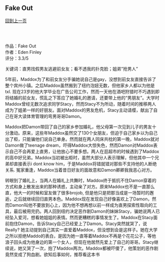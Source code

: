 ## Fake Out
[回到上一页](https://boheme13.github.io/Reviews/)  &nbsp;&nbsp;

<br>
<br>

作品：Fake Out<br>
作者：Eden Finley<br>
评分：3.3/5<br>

关键词：直男找假男友逃避前女友；看不透我的扑克脸；姐弟”抢男人”

5年前，Maddox为了和前女友分手骗她说自己是gay，没想到前女友直接告诉了整个宾州小镇。之后Maddox虽然搬到了纽约泡妞无数，但他家乡人都以为他是txl. 现在23岁的他大学毕业在广告公司工作，然而一天他在酒吧狩猎时不巧遇到即将结婚的前女友，慌乱之下答应了她婚礼的邀请，还要带上他的“男朋友”。大学时Maddox曾经无数次追求同学Stacy，然而Stacy不为所动，随着时间的推移两人成为了姐弟一样的好朋友。面对Maddox的男友危机，Stacy主动请缨，献出了自己在哥大读体育管理的弯男哥哥Damon。

Maddox把Damon带回了自己的家乡参加婚礼，他父母第一次见到儿子的男友十分激动。原来，这些年Maddox虽然交了130个女朋友，但迫于自己家乡以为自己出了柜，只能骗他们说自己单身。然而就在两人同床共枕的第一晚，Maddox就对Damon做了teenage dream，吓得Maddox大惊失色，然而Damon对Maddox表示自己不会再爱上直男，让他放心不要多想。两人在逛超市的时候遇到了Maddox的高中好兄弟。Maddox当初被出柜时，虽然大部分人表示理解，但他其中一个兄弟却直接表示i dont know him，于是Maddox将错就错对那些不支持他的人断绝关系. 冤家重逢，Maddox当着昔日好友的面故意和Damon卿卿我我恶心对方。

转眼到了婚礼上，当两人在婚礼上共舞时，Maddox终于抵抗不住Damon穿着的方式和身上散发出来的那种诱惑，主动亲了对方。原来Maddox也不是一直那么直，他大一的时候和室友做了很多brojob, 但是他只是把那当成是一场暂时的邂逅，之后就继续回归直男本色。Maddox现在发现自己好像喜欢上了Damon，然而Damon叫他不要放到心上，因为他不想再想以前一样成为直男探索性取向的工具，最后被用完扔。两人回到纽约决定恶作剧Damon的妹妹Stacy，骗她说两人已经坠入爱河，想看她姐姐的表情。然而更糟糕的事情发生了。Maddox在Stacy面前抱住Damon，告诉Stacy自己已经爱上了Damon。Stacy突然就哭了，说Really? 她主动提到自己其实一直爱着Maddox，但没想到会是这样子。她在大学之所以拒绝Maddo的表白，是因为她一直等着Maddox不再是个花花公子，等他浪子回头成为他身边的第一个女人，但现在他居然先爱上了自己的哥哥。Stacy继续说，她又哭了一次，抱了Maddox两次。Maddox都被吓傻了，他策划的恶作剧竟然变成了狗血剧。欲知后事如何，推荐看这本书